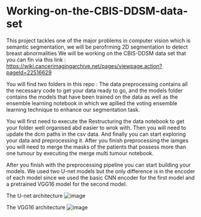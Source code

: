 # Working-on-the-CBIS-DDSM-data-set
This project tackles one of the major problems in computer vision which is semantic segmentation, we will be perofrming 2D segmentation to detect breast abnormalities 
We will be working on the CBIS-DDSM data set that you can fin via this link : https://wiki.cancerimagingarchive.net/pages/viewpage.action?pageId=22516629

You will find two folders in this repo : The data preprocessing contains all the necessary code to get your data ready to go, and the models folder contains the models that have been trained on the data as well as the ensemble learning notebook in which we apllied the voting ensemble learning technique to enhance our segmentation task.

You will first need to execute the Restructuring the data notebook to get your folder well organised abd easier to wrok with. Then you will need to update the dcm paths in the csv data. And finally you can start exploring your data and preprocessing it. After you finish preprocessing the iamges you will need to merge the masks of the patients that possess more than one tumour by executing the merge multi tumour notebook.

After you finish with the preprocessing pipeline you can start building your models. We used two U-net models but the only difference is in the encoder of each model since we used the basic CNN encoder for the first model and a pretrained VGG16 model for the second model.

The U-net architecture
![image](https://github.com/mohamed-ben-ticha/Working-on-the-CBIS-DDSM-data-set/assets/130346080/fc41e3eb-d9eb-4449-8176-5377594df43f)

The VGG16 architecture
![image](https://github.com/mohamed-ben-ticha/Working-on-the-CBIS-DDSM-data-set/assets/130346080/990efea7-ddd2-4c21-8ebf-1bffe004f5e4)


